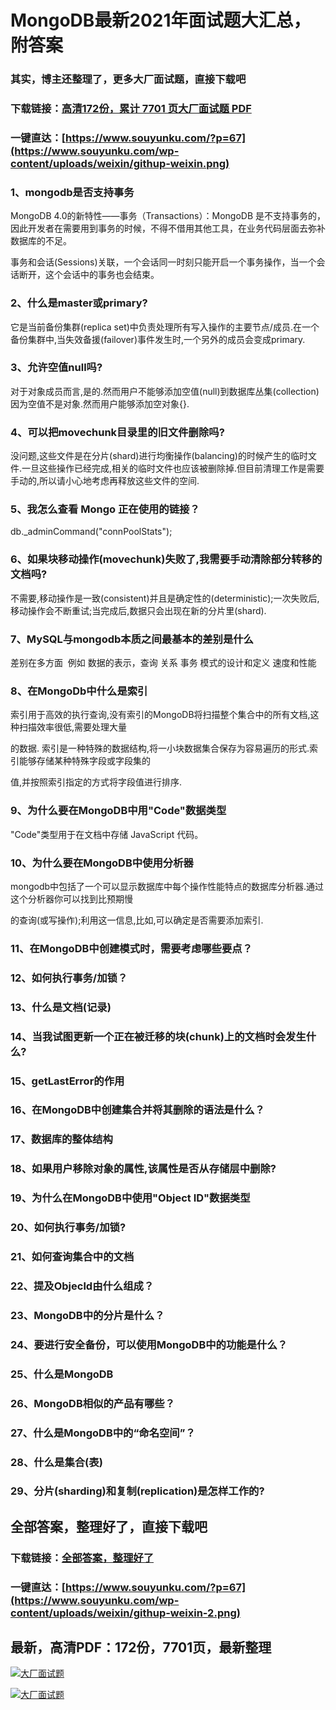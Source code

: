# MongoDB最新2021年面试题大汇总，附答案

### 其实，博主还整理了，更多大厂面试题，直接下载吧

### 下载链接：[高清172份，累计 7701 页大厂面试题  PDF](https://github.com/souyunku/DevBooks/blob/master/docs/index.md)

### 一键直达：[https://www.souyunku.com/?p=67](https://www.souyunku.com/wp-content/uploads/weixin/githup-weixin.png)



### 1、mongodb是否支持事务

MongoDB 4.0的新特性——事务（Transactions）：MongoDB 是不支持事务的，因此开发者在需要用到事务的时候，不得不借用其他工具，在业务代码层面去弥补数据库的不足。

事务和会话(Sessions)关联，一个会话同一时刻只能开启一个事务操作，当一个会话断开，这个会话中的事务也会结束。



### 2、什么是master或primary?

它是当前备份集群(replica set)中负责处理所有写入操作的主要节点/成员.在一个备份集群中,当失效备援(failover)事件发生时,一个另外的成员会变成primary.


### 3、允许空值null吗?

对于对象成员而言,是的.然而用户不能够添加空值(null)到数据库丛集(collection)因为空值不是对象.然而用户能够添加空对象{}.


### 4、可以把movechunk目录里的旧文件删除吗?

没问题,这些文件是在分片(shard)进行均衡操作(balancing)的时候产生的临时文件.一旦这些操作已经完成,相关的临时文件也应该被删除掉.但目前清理工作是需要手动的,所以请小心地考虑再释放这些文件的空间.


### 5、我怎么查看 Mongo 正在使用的链接？

db._adminCommand("connPoolStats");


### 6、如果块移动操作(movechunk)失败了,我需要手动清除部分转移的文档吗?

不需要,移动操作是一致(consistent)并且是确定性的(deterministic);一次失败后,移动操作会不断重试;当完成后,数据只会出现在新的分片里(shard).


### 7、MySQL与mongodb本质之间最基本的差别是什么

差别在多方面  例如 数据的表示，查询 关系 事务 模式的设计和定义 速度和性能


### 8、在MongoDb中什么是索引

索引用于高效的执行查询,没有索引的MongoDB将扫描整个集合中的所有文档,这种扫描效率很低,需要处理大量

的数据. 索引是一种特殊的数据结构,将一小块数据集合保存为容易遍历的形式.索引能够存储某种特殊字段或字段集的

值,并按照索引指定的方式将字段值进行排序.


### 9、为什么要在MongoDB中用"Code"数据类型

"Code"类型用于在文档中存储 JavaScript 代码。


### 10、为什么要在MongoDB中使用分析器

mongodb中包括了一个可以显示数据库中每个操作性能特点的数据库分析器.通过这个分析器你可以找到比预期慢

的查询(或写操作);利用这一信息,比如,可以确定是否需要添加索引.


### 11、在MongoDB中创建模式时，需要考虑哪些要点？
### 12、如何执行事务/加锁？
### 13、什么是文档(记录)
### 14、当我试图更新一个正在被迁移的块(chunk)上的文档时会发生什么?
### 15、getLastError的作用
### 16、在MongoDB中创建集合并将其删除的语法是什么？
### 17、数据库的整体结构
### 18、如果用户移除对象的属性,该属性是否从存储层中删除?
### 19、为什么在MongoDB中使用"Object ID"数据类型
### 20、如何执行事务/加锁?
### 21、如何查询集合中的文档
### 22、提及Objecld由什么组成？
### 23、MongoDB中的分片是什么？
### 24、要进行安全备份，可以使用MongoDB中的功能是什么？
### 25、什么是MongoDB
### 26、MongoDB相似的产品有哪些？
### 27、什么是MongoDB中的“命名空间”？
### 28、什么是集合(表)
### 29、分片(sharding)和复制(replication)是怎样工作的?




## 全部答案，整理好了，直接下载吧

### 下载链接：[全部答案，整理好了](https://www.souyunku.com/wp-content/uploads/weixin/githup-weixin-2.png)

### 一键直达：[https://www.souyunku.com/?p=67](https://www.souyunku.com/wp-content/uploads/weixin/githup-weixin-2.png)


## 最新，高清PDF：172份，7701页，最新整理

[![大厂面试题](https://www.souyunku.com/wp-content/uploads/weixin/mst.png "架构师专栏")](https://www.souyunku.com/wp-content/uploads/weixin/githup-weixin.png "架构师专栏")

[![大厂面试题](https://www.souyunku.com/wp-content/uploads/weixin/githup-weixin.png "架构师专栏")](https://www.souyunku.com/wp-content/uploads/weixin/githup-weixin.png "架构师专栏")
